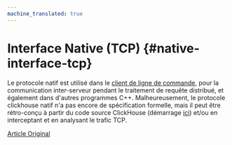 ```yaml
---
machine_translated: true
---
```


# Interface Native (TCP) {#native-interface-tcp}

Le protocole natif est utilisé dans le [client de ligne de commande](cli.md), pour la communication inter-serveur pendant le traitement de requête distribué, et également dans d'autres programmes C++. Malheureusement, le protocole clickhouse natif n'a pas encore de spécification formelle, mais il peut être rétro-conçu à partir du code source ClickHouse (démarrage [ici](https://github.com/ClickHouse/ClickHouse/tree/master/dbms/src/Client)) et/ou en interceptant et en analysant le trafic TCP.

[Article Original](https://clickhouse.tech/docs/en/interfaces/tcp/) <!--hide-->
